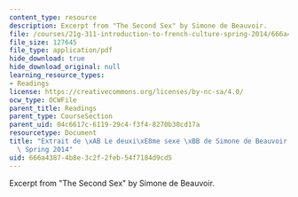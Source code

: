 ```yaml
---
content_type: resource
description: Excerpt from "The Second Sex" by Simone de Beauvoir.
file: /courses/21g-311-introduction-to-french-culture-spring-2014/666a43874b8e3c2f2feb54f7184d9cd5_MIT21G_311S14_Extrait_de.pdf
file_size: 127645
file_type: application/pdf
hide_download: true
hide_download_original: null
learning_resource_types:
- Readings
license: https://creativecommons.org/licenses/by-nc-sa/4.0/
ocw_type: OCWFile
parent_title: Readings
parent_type: CourseSection
parent_uid: 04c6617c-6119-29c4-f3f4-8270b30cd17a
resourcetype: Document
title: "Extrait de \xAB Le deuxi\xE8me sexe \xBB de Simone de Beauvoir \u2013 21F.311\
  \ Spring 2014"
uid: 666a4387-4b8e-3c2f-2feb-54f7184d9cd5
---
```

Excerpt from "The Second Sex" by Simone de Beauvoir.